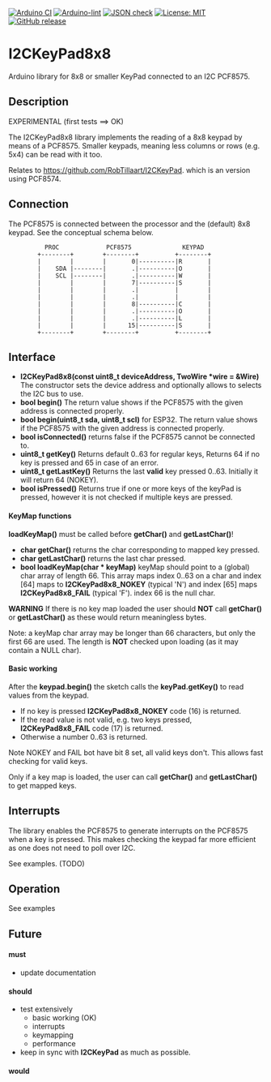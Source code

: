 
[![Arduino CI](https://github.com/RobTillaart/I2CKeyPad8x8/workflows/Arduino%20CI/badge.svg)](https://github.com/marketplace/actions/arduino_ci)
[![Arduino-lint](https://github.com/RobTillaart/I2CKeyPad8x8/actions/workflows/arduino-lint.yml/badge.svg)](https://github.com/RobTillaart/I2CKeyPad8x8/actions/workflows/arduino-lint.yml)
[![JSON check](https://github.com/RobTillaart/I2CKeyPad8x8/actions/workflows/jsoncheck.yml/badge.svg)](https://github.com/RobTillaart/I2CKeyPad8x8/actions/workflows/jsoncheck.yml)
[![License: MIT](https://img.shields.io/badge/license-MIT-green.svg)](https://github.com/RobTillaart/I2CKeyPad8x8/blob/master/LICENSE)
[![GitHub release](https://img.shields.io/github/release/RobTillaart/I2CKeyPad8x8.svg?maxAge=3600)](https://github.com/RobTillaart/I2CKeyPad8x8/releases)


# I2CKeyPad8x8

Arduino library for 8x8 or smaller KeyPad connected to an I2C PCF8575.


## Description

EXPERIMENTAL (first tests ==> OK)

The I2CKeyPad8x8 library implements the reading of a 8x8 keypad by means of a PCF8575.
Smaller keypads, meaning less columns or rows (e.g. 5x4) can be read with it too.

Relates to https://github.com/RobTillaart/I2CKeyPad. which is an version using PCF8574.


## Connection

The PCF8575 is connected between the processor and the (default) 8x8 keypad.
See the conceptual schema below. 

```
          PROC             PCF8575              KEYPAD
        +--------+        +--------+          +--------+
        |        |        |       0|----------|R       |
        |    SDA |--------|       .|----------|O       |
        |    SCL |--------|       .|----------|W       |
        |        |        |       7|----------|S       |
        |        |        |       .|          |        |
        |        |        |       .|          |        |
        |        |        |       8|----------|C       |
        |        |        |       .|----------|O       |
        |        |        |       .|----------|L       |
        |        |        |      15|----------|S       |
        +--------+        +--------+          +--------+ 
```


## Interface

- **I2CKeyPad8x8(const uint8_t deviceAddress, TwoWire \*wire = &Wire)** 
The constructor sets the device address and optionally 
allows to selects the I2C bus to use.
- **bool begin()** The return value shows if the PCF8575 with the given address is connected properly.
- **bool begin(uint8_t sda, uint8_t scl)** for ESP32.
The return value shows if the PCF8575 with the given address is connected properly.
- **bool isConnected()** returns false if the PCF8575 cannot be connected to.
- **uint8_t getKey()** Returns default 0..63 for regular keys, 
Returns 64 if no key is pressed and 65 in case of an error.
- **uint8_t getLastKey()** Returns the last **valid** key pressed 0..63. Initially it will return 64 (NOKEY).
- **bool isPressed()** Returns true if one or more keys of the keyPad is pressed, 
however it is not checked if multiple keys are pressed.


#### KeyMap functions

**loadKeyMap()** must be called before **getChar()** and **getLastChar()**!

- **char getChar()** returns the char corresponding to mapped key pressed.
- **char getLastChar()** returns the last char pressed.
- **bool loadKeyMap(char \* keyMap)** keyMap should point to a (global) char array of length 66.
This array maps index 0..63 on a char and index \[64\] maps to **I2CKeyPad8x8_NOKEY** (typical 'N') 
and index \[65\] maps **I2CKeyPad8x8_FAIL** (typical 'F'). index 66 is the null char.

**WARNING**
If there is no key map loaded the user should **NOT** call **getChar()** or 
**getLastChar()** as these would return meaningless bytes.


Note: a keyMap char array may be longer than 66 characters, but only the first 66 are used.
The length is **NOT** checked upon loading (as it may contain a NULL char).


#### Basic working

After the **keypad.begin()** the sketch calls the **keyPad.getKey()** to read values from the keypad. 
- If no key is pressed **I2CKeyPad8x8_NOKEY** code (16) is returned.
- If the read value is not valid, e.g. two keys pressed, **I2CKeyPad8x8_FAIL** code (17) is returned.
- Otherwise a number 0..63 is returned.

Note NOKEY and FAIL bot have bit 8 set, all valid keys don't.
This allows fast checking for valid keys.

Only if a key map is loaded, the user can call **getChar()** and **getLastChar()** to get mapped keys.


## Interrupts

The library enables the PCF8575 to generate interrupts on the PCF8575 when a key is pressed. 
This makes checking the keypad far more efficient as one does not need to poll over I2C.

See examples. (TODO)


## Operation

See examples


## Future


#### must
- update documentation

#### should
- test extensively
  - basic working (OK)
  - interrupts
  - keymapping
  - performance
- keep in sync with **I2CKeyPad** as much as possible.

#### would

